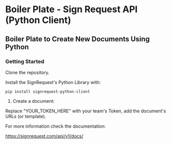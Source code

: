 # Boiler Plate - Sign Request API (Python Client)

## Boiler Plate to Create New Documents Using Python

### Getting Started

Clone the repository.

Install the SignRequest's Python Library with:

```pip install signrequest-python-client```

1) Create a document:

Replace "YOUR_TOKEN_HERE" with your team's Token, add the document's URLs (or template).

For more information check the documentation:

https://signrequest.com/api/v1/docs/